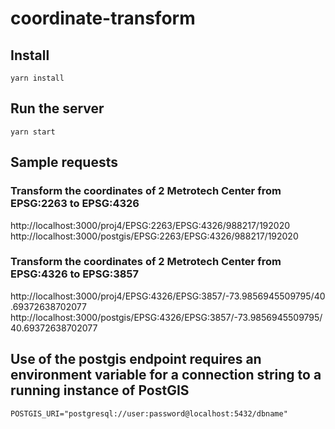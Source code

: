 # coordinate-transform

## Install

`yarn install`

## Run the server

`yarn start`

## Sample requests

### Transform the coordinates of 2 Metrotech Center from EPSG:2263 to EPSG:4326
http://localhost:3000/proj4/EPSG:2263/EPSG:4326/988217/192020
http://localhost:3000/postgis/EPSG:2263/EPSG:4326/988217/192020

### Transform the coordinates of 2 Metrotech Center from EPSG:4326 to EPSG:3857
http://localhost:3000/proj4/EPSG:4326/EPSG:3857/-73.9856945509795/40.69372638702077
http://localhost:3000/postgis/EPSG:4326/EPSG:3857/-73.9856945509795/40.69372638702077

## Use of the postgis endpoint requires an environment variable for a connection string to a running instance of PostGIS

`POSTGIS_URI="postgresql://user:password@localhost:5432/dbname"`